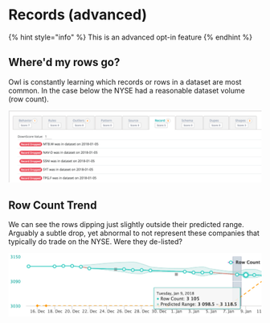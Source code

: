 # Records (advanced)

{% hint style="info" %}
This is an advanced opt-in feature
{% endhint %}

## Where'd my rows go?

Owl is constantly learning which records or rows in a dataset are most common. In the case below the NYSE had a reasonable dataset volume (row count).

![](../.gitbook/assets/owl-missing-records.png)

## Row Count Trend

We can see the rows dipping just slightly outside their predicted range. Arguably a subtle drop, yet abnormal to not represent these companies that typically do trade on the NYSE. Were they de-listed?

![](../.gitbook/assets/owl-row-trend.png)
